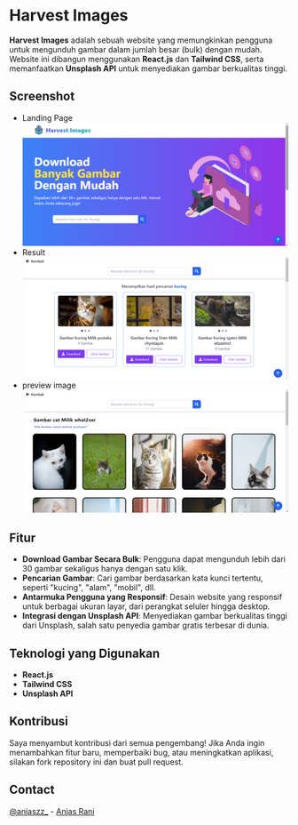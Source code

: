 # Harvest Images

**Harvest Images** adalah sebuah website yang memungkinkan pengguna untuk mengunduh gambar dalam jumlah besar (bulk) dengan mudah. Website ini dibangun menggunakan **React.js** dan **Tailwind CSS**, serta memanfaatkan **Unsplash API** untuk menyediakan gambar berkualitas tinggi.

## Screenshot
- Landing Page
![Landing Page](/Ss/LandingPage.png)
- Result
![Landing Page](/Ss/Result.png)
- preview image
![Landing Page](/Ss/Preview.png)
## Fitur

- **Download Gambar Secara Bulk**: Pengguna dapat mengunduh lebih dari 30 gambar sekaligus hanya dengan satu klik.
- **Pencarian Gambar**: Cari gambar berdasarkan kata kunci tertentu, seperti "kucing", "alam", "mobil", dll.
- **Antarmuka Pengguna yang Responsif**: Desain website yang responsif untuk berbagai ukuran layar, dari perangkat seluler hingga desktop.
- **Integrasi dengan Unsplash API**: Menyediakan gambar berkualitas tinggi dari Unsplash, salah satu penyedia gambar gratis terbesar di dunia.

## Teknologi yang Digunakan

- **React.js**
- **Tailwind CSS**
- **Unsplash API**

## Kontribusi
Saya menyambut kontribusi dari semua pengembang! Jika Anda ingin menambahkan fitur baru, memperbaiki bug, atau meningkatkan aplikasi, silakan fork repository ini dan buat pull request.

## Contact

[@anjaszz_](https://instagram.com/anjaszz_) - [Anjas Rani](https://www.linkedin.com/in/anjas-rani-562396212)